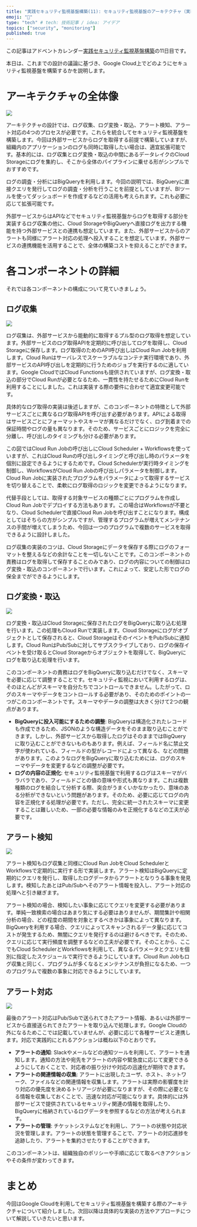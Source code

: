 ```yaml
---
title: "実践セキュリティ監視基盤構築(11): セキュリティ監視基盤のアーキテクチャ（実装）"
emoji: "🔎"
type: "tech" # tech: 技術記事 / idea: アイデア
topics: ["security", "monitoring"]
published: true
---
```


この記事はアドベントカレンダー[実践セキュリティ監視基盤構築](https://adventar.org/calendars/9986)の11日目です。

本日は、これまでの設計の議論に基づき、Google Cloud上でどのようにセキュリティ監視基盤を構築するかを説明します。

# アーキテクチャの全体像

![](https://storage.googleapis.com/zenn-user-upload/12485b0a5892-20241117.jpg)

アーキテクチャの設計では、ログ収集、ログ変換・取込、アラート検知、アラート対応の4つのプロセスが必要です。これらを統合してセキュリティ監視基盤を構築します。今回は外部サービスからログを取得する前提で構築していますが、組織内のアプリケーションのログも同時に取得したい場合は、適宜拡張可能です。基本的には、ログ収集とログ変換・取込の中間にあるデータレイクのCloud Storageにログを集約し、そこから全体のパイプラインに乗せる形がシンプルでおすすめです。

ログの調査・分析にはBigQueryを利用します。今回の説明では、BigQueryに直接クエリを発行してログの調査・分析を行うことを前提としていますが、BIツールを使ってダッシュボードを作成するなどの活用も考えられます。これも必要に応じて拡張可能です。

外部サービスからはAPIなどでセキュリティ監視基盤からログを取得する部分を実装するログ収集の他に、Cloud StorageやBigQueryへ直接ログを出力する機能を持つ外部サービスとの連携も想定しています。また、外部サービスからのアラートも同様にアラート対応の処理へ投入することを想定しています。外部サービスの連携機能を活用することで、全体の構築コストを抑えることができます。

# 各コンポーネントの詳細

それでは各コンポーネントの構成について見ていきましょう。

## ログ収集
![](https://storage.googleapis.com/zenn-user-upload/99f7f391abe6-20241117.jpeg)

ログ収集は、外部サービスから能動的に取得するプル型のログ取得を想定しています。外部サービスのログ取得APIを定期的に呼び出してログを取得し、Cloud Storageに保存します。ログ取得のためのAPI呼び出しはCloud Run Jobを利用します。Cloud Runはサーバレスでスケーラブルなコンテナ実行環境であり、外部サービスのAPI呼び出しを定期的に行うためのジョブを実行するのに適しています。Google CloudではCloud Functionsも提供されていますが、ログ変換・取込の部分でCloud Runが必要となるため、一貫性を持たせるためにCloud Runを利用することにしました。これは実装する際の要件に合わせて適宜変更可能です。

具体的なログ取得の実装は後述しますが、このコンポーネントの特徴として外部サービスごとに異なるログ取得APIを呼び出す必要があります。APIによる取得はサービスごとにフォーマットやスキーマが異なるだけでなく、ログ到着までの保証時間やログの量も異なります。そのため、サービスごとにロジックを完全に分離し、呼び出しのタイミングも分ける必要があります。

この図ではCloud Run Jobの呼び出しにCloud Scheduler + Workflowsを使っていますが、これはCloud Runの呼び出しタイミングと呼び出し時のパラメータを個別に設定できるようにするためです。Cloud Schedulerが実行時タイミングを制御し、WorkflowsがCloud Run Jobの呼び出しパラメータを制御します。Cloud Run Jobに実装されたプログラムをパラメータによって取得するサービスを切り替えることで、柔軟にログ取得のロジックを変更できるようになります。

代替手段としては、取得する対象サービスの種類ごとにプログラムを作成しCloud Run Jobでデプロイする方法もあります。この場合はWorkflowsが不要となり、Cloud Schedulerで直接Cloud Run Jobを呼び出すことになります。構成としてはそちらの方がシンプルですが、管理するプログラムが増えてメンテナンスの手間が増えてしまうため、今回は一つのプログラムで複数のサービスを取得できるように設計しました。

ログ収集の実装のコツは、Cloud Storageにデータを保存する際にログのフォーマットを整えるなどの余計なことを一切しないことです。このコンポーネントの責務はログを取得して保存することのみであり、ログの内容についての制御はログ変換・取込のコンポーネントで行います。これによって、安定した形でログの保全までができるようにします。

## ログ変換・取込

![](https://storage.googleapis.com/zenn-user-upload/e27a26d46ab2-20241117.png)

ログ変換・取込はCloud Storageに保存されたログをBigQueryに取り込む処理を行います。この処理もCloud Runで実装します。Cloud Storageにログがオブジェクトとして保存されると、Cloud StorageはそのイベントをPub/Subに通知します。Cloud RunはPub/Subに対してサブスクライブしており、ログの保存イベントを受け取るとCloud Storageからオブジェクトを取得して、BigQueryにログを取り込む処理を行います。

このコンポーネントの責務はログをBigQueryに取り込むだけでなく、スキーマを必要に応じて調整することです。セキュリティ監視において利用するログは、そのほとんどがスキーマを自分たちでコントロールできません。したがって、ログのスキーマやデータをコントロールする必要があり、そのためのポイントの一つがこのコンポーネントです。スキーマやデータの調整は大きく分けて2つの観点があります。

- **BigQueryに投入可能にするための調整**: BigQueryは構造化されたレコードも作成できるため、JSONのような構造データをそのまま取り込むことができます。しかし、外部サービスから取得したログはそのままではBigQueryに取り込むことができないものもあります。例えば、フィールド名に禁止文字が使われている、フィールドの型がレコードによって異なる、などの問題があります。このようなログをBigQueryに取り込むためには、ログのスキーマやデータを変更するなどの調整が必要です。
- **ログの内容の正規化**: セキュリティ監視基盤で利用するログはスキーマがバラバラであり、フィールドごとの値の意味や形式も異なります。これは複数種類のログを結合して分析する際、突合がうまくいかなかったり、意味のある分析ができないという問題があります。そのため、必要に応じてログの内容を正規化する処理が必要です。ただし、完全に統一されたスキーマに変更することは難しいため、一部の必要な情報のみを正規化するなどの工夫が必要です。

## アラート検知

![](https://storage.googleapis.com/zenn-user-upload/0eb296f57e7d-20241117.jpeg)

アラート検知もログ収集と同様にCloud Run JobをCloud SchedulerとWorkflowsで定期的に実行する形で実装します。アラート検知はBigQueryに定期的にクエリを発行し、取得したログデータからアラートとなりうる事象を発見します。検知したあとはPub/Subへそのアラート情報を投入し、アラート対応の処理へと引き継ぎます。

アラート検知の場合、検知したい事象に応じてクエリを変更する必要があります。単純一致検索の場合はあまり気にする必要はありませんが、期間集計や相関分析の場合、どの程度の期間を対象とするべきかは事象によって異なります。BigQueryを利用する場合、クエリによってスキャンされるデータ量に応じてコストが発生するため、無闇にクエリを発行するのは避けるべきです。そのため、クエリに応じて実行頻度を調整するなどの工夫が必要です。そのことから、ここでもCloud SchedulerとWorkflowsを利用して、異なるパラメータとクエリを個別に指定したスケジュールで実行できるようにしています。Cloud Run Jobもログ収集と同じく、プログラムが多くなるとメンテナンスが負担になるため、一つのプログラムで複数の事象に対応できるようにしています。

## アラート対応

![](https://storage.googleapis.com/zenn-user-upload/4fd2a13a9d3d-20241117.jpeg)

最後のアラート対応はPub/Subで送られてきたアラート情報、あるいは外部サービスから直接送られてきたアラートを取り込んで処理します。Google Cloudの外になるためここでは記載していませんが、必要に応じて各種サービスと連携します。対応で実践的にとれるアクションは概ね以下のとおりです。

- **アラートの通知**: Slackやメールなどの通知ツールを利用して、アラートを通知します。通知の方法や宛先をアラートの内容や緊急度に応じて変更できるようにしておくことで、対応者の振り分けや対応の迅速化が期待できます。
- **アラートの関連情報の収集**: アラートに出現したユーザ、ホスト、ネットワーク、ファイルなどの関連情報を収集します。アラートは実際の影響度を計り対応の優先度を決めるトリアージが必要になりますが、その際に必要となる情報を収集しておくことで、迅速な対応が可能になります。具体的には外部サービスで提供されているセキュリティ関連の情報を取得したり、BigQueryに格納されているログデータを参照するなどの方法が考えられます。
- **アラートの管理**: チケットシステムなどを利用し、アラートの状態や対応状況を管理します。アラートの状態を管理することで、アラートの対応進捗を追跡したり、アラートを集約させたりすることができます。

このコンポーネントは、組織独自のポリシーや手順に応じて取るべきアクションやその条件が変わってきます。

# まとめ

今回はGoogle Cloudを利用してセキュリティ監視基盤を構築する際のアーキテクチャについて紹介しました。次回以降は具体的な実装の方法やアプローチについて解説していきたいと思います。